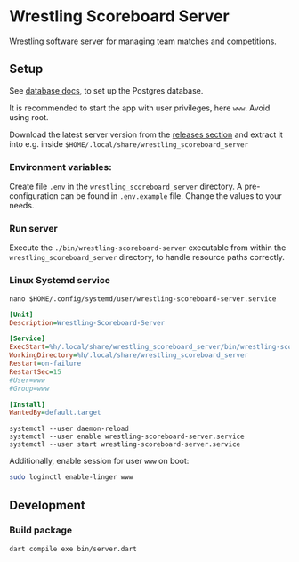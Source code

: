 # Wrestling Scoreboard Server

Wrestling software server for managing team matches and competitions.

## Setup

See [database docs](./database/README.md), to set up the Postgres database.

It is recommended to start the app with user privileges, here `www`. Avoid using root.

Download the latest server version from the [releases section](https://github.com/Oberhauser-Dev/wrestling_scoreboard/releases)
and extract it into e.g. inside `$HOME/.local/share/wrestling_scoreboard_server`

### Environment variables:

Create file `.env` in the `wrestling_scoreboard_server` directory.
A pre-configuration can be found in `.env.example` file. Change the values to your needs.

### Run server

Execute the `./bin/wrestling-scoreboard-server` executable from within the `wrestling_scoreboard_server` directory, to handle resource paths correctly.

### Linux Systemd service

```shell
nano $HOME/.config/systemd/user/wrestling-scoreboard-server.service
```

```ini
[Unit]
Description=Wrestling-Scoreboard-Server

[Service]
ExecStart=%h/.local/share/wrestling_scoreboard_server/bin/wrestling-scoreboard-server
WorkingDirectory=%h/.local/share/wrestling_scoreboard_server
Restart=on-failure
RestartSec=15
#User=www
#Group=www

[Install]
WantedBy=default.target
```

```shell
systemctl --user daemon-reload
systemctl --user enable wrestling-scoreboard-server.service
systemctl --user start wrestling-scoreboard-server.service
```

Additionally, enable session for user `www` on boot:
```bash
sudo loginctl enable-linger www
```

## Development

### Build package

```shell
dart compile exe bin/server.dart
```

